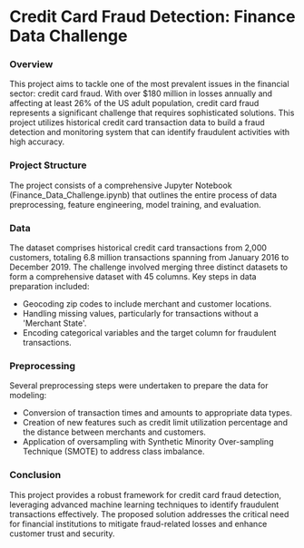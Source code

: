# Credit Card Fraud Detection: Finance Data Challenge

### Overview
This project aims to tackle one of the most prevalent issues in the financial sector: credit card fraud. With over $180 million in losses annually and affecting at least 26% of the US adult population, credit card fraud represents a significant challenge that requires sophisticated solutions. This project utilizes historical credit card transaction data to build a fraud detection and monitoring system that can identify fraudulent activities with high accuracy.

### Project Structure
The project consists of a comprehensive Jupyter Notebook (Finance_Data_Challenge.ipynb) that outlines the entire process of data preprocessing, feature engineering, model training, and evaluation.

### Data
The dataset comprises historical credit card transactions from 2,000 customers, totaling 6.8 million transactions spanning from January 2016 to December 2019. The challenge involved merging three distinct datasets to form a comprehensive dataset with 45 columns. Key steps in data preparation included:
- Geocoding zip codes to include merchant and customer locations.
- Handling missing values, particularly for transactions without a 'Merchant State'.
- Encoding categorical variables and the target column for fraudulent transactions.

### Preprocessing
Several preprocessing steps were undertaken to prepare the data for modeling:
- Conversion of transaction times and amounts to appropriate data types.
- Creation of new features such as credit limit utilization percentage and the distance between merchants and customers.
- Application of oversampling with Synthetic Minority Over-sampling Technique (SMOTE) to address class imbalance.

### Conclusion
This project provides a robust framework for credit card fraud detection, leveraging advanced machine learning techniques to identify fraudulent transactions effectively. The proposed solution addresses the critical need for financial institutions to mitigate fraud-related losses and enhance customer trust and security.
